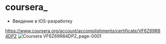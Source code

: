 # coursera_
- Введение в IOS-разработку

https://www.coursera.org/account/accomplishments/certificate/VF6Z69R84DP2
![Coursera VF6Z69R84DP2_page-0001](https://user-images.githubusercontent.com/74190597/158959203-750e4ef3-51cd-48aa-ad3d-43fbaceb498f.jpg)
